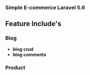### Simple E-commerce Laravel 5.6

## Feature Include's

### Blog
- ****blog crud**** 
- ****blog comments****

### Product





